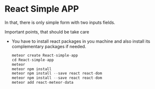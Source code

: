# React Simple APP
In that, there is only simple form with two inputs fields.


Important points, that should be take care
- You have to install react packages in you machine and also install its complementary packages if needed.

	```javascript
	meteor create React-simple-app
	cd React-simple-app
	meteor
	meteor npm install
	meteor npm install --save react react-dom
	meteor npm install --save react react-dom
	meteor add react-meteor-data
	```
